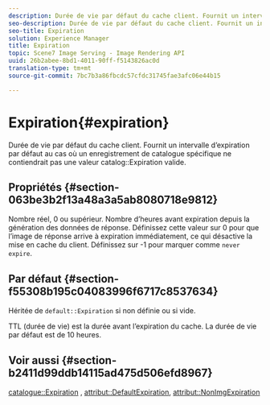 ```yaml
---
description: Durée de vie par défaut du cache client. Fournit un intervalle d’expiration par défaut au cas où un enregistrement de catalogue spécifique ne contiendrait pas de valeur d’expiration de catalogue valide.
seo-description: Durée de vie par défaut du cache client. Fournit un intervalle d’expiration par défaut au cas où un enregistrement de catalogue spécifique ne contiendrait pas de valeur d’expiration de catalogue valide.
seo-title: Expiration
solution: Experience Manager
title: Expiration
topic: Scene7 Image Serving - Image Rendering API
uuid: 26b2abee-8bd1-4011-90ff-f5143826ac0d
translation-type: tm+mt
source-git-commit: 7bc7b3a86fbcdc57cfdc31745fae3afc06e44b15

---
```



# Expiration{#expiration}

Durée de vie par défaut du cache client. Fournit un intervalle d’expiration par défaut au cas où un enregistrement de catalogue spécifique ne contiendrait pas une valeur catalog::Expiration valide.

## Propriétés {#section-063be3b2f13a48a3a5ab8080718e9812}

Nombre réel, 0 ou supérieur. Nombre d’heures avant expiration depuis la génération des données de réponse. Définissez cette valeur sur 0 pour que l’image de réponse arrive à expiration immédiatement, ce qui désactive la mise en cache du client. Définissez sur -1 pour marquer comme `never expire`.

## Par défaut {#section-f55308b195c04083996f6717c8537634}

Héritée de `default::Expiration` si non définie ou si vide.

TTL (durée de vie) est la durée avant l’expiration du cache. La durée de vie par défaut est de 10 heures.

## Voir aussi {#section-b2411d99ddb14115ad475d506efd8967}

[catalogue::Expiration](../../../../../is-api/image-catalog/image-serving-api-ref/c-image-catalog-reference/c-image-svg-data-reference/c-image-data-reference/r-expiration-cat.md#reference-a7afd668ecbb4d2da65d86259aa6a28a) , [attribut::DefaultExpiration](../../../../../is-api/image-catalog/image-serving-api-ref/c-image-catalog-reference/c-attributes-reference/r-defaultexpiration.md#reference-0526166fab654fceb243b75d1ea4f0cf), [attribut::NonImgExpiration](../../../../../is-api/image-catalog/image-serving-api-ref/c-image-catalog-reference/c-attributes-reference/r-nonimgexpiration.md#reference-a8066cd0d24b4ea98100ade4821f1f9d)
